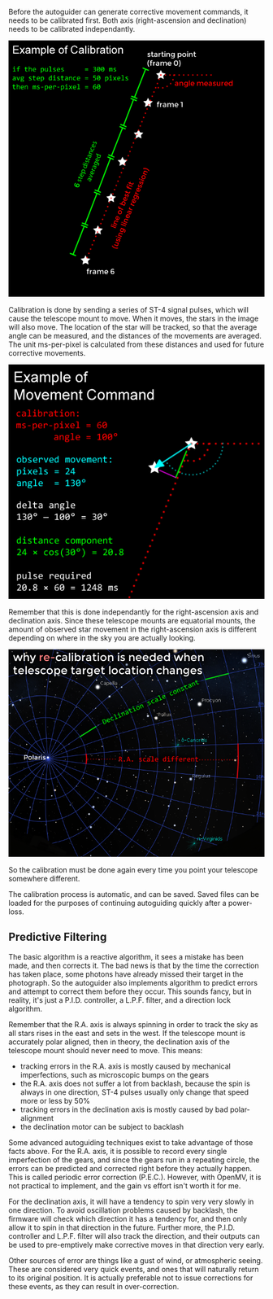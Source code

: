 Before the autoguider can generate corrective movement commands, it needs to be calibrated first. Both axis (right-ascension and declination) needs to be calibrated independantly.

![](img/autoguider_eg_calib.png)

Calibration is done by sending a series of ST-4 signal pulses, which will cause the telescope mount to move. When it moves, the stars in the image will also move. The location of the star will be tracked, so that the average angle can be measured, and the distances of the movements are averaged. The unit ms-per-pixel is calculated from these distances and used for future corrective movements.

![](img/autoguider_eg_move.png)

Remember that this is done independantly for the right-ascension axis and declination axis. Since these telescope mounts are equatorial mounts, the amount of observed star movement in the right-ascension axis is different depending on where in the sky you are actually looking.

![](img/autoguider_whyrecalib.png)

So the calibration must be done again every time you point your telescope somewhere different.

The calibration process is automatic, and can be saved. Saved files can be loaded for the purposes of continuing autoguiding quickly after a power-loss.

## Predictive Filtering

The basic algorithm is a reactive algorithm, it sees a mistake has been made, and then corrects it. The bad news is that by the time the correction has taken place, some photons have already missed their target in the photograph. So
the autoguider also implements algorithm to predict errors and attempt to correct them before they occur. This sounds fancy, but in reality, it's just a P.I.D. controller, a L.P.F. filter, and a direction lock algorithm.

Remember that the R.A. axis is always spinning in order to track the sky as all stars rises in the east and sets in the west. If the telescope mount is accurately polar aligned, then in theory, the declination axis of the telescope mount should never need to move. This means:

 * tracking errors in the R.A. axis is mostly caused by mechanical imperfections, such as microscopic bumps on the gears
 * the R.A. axis does not suffer a lot from backlash, because the spin is always in one direction, ST-4 pulses usually only change that speed more or less by 50%
 * tracking errors in the declination axis is mostly caused by bad polar-alignment
 * the declination motor can be subject to backlash

Some advanced autoguiding techniques exist to take advantage of those facts above. For the R.A. axis, it is possible to record every single imperfection of the gears, and since the gears run in a repeating circle, the errors can be predicted and corrected right before they actually happen. This is called periodic error correction (P.E.C.). However, with OpenMV, it is not practical to implement, and the gain vs effort isn't worth it for me.

For the declination axis, it will have a tendency to spin very very slowly in one direction. To avoid oscillation problems caused by backlash, the firmware will check which direction it has a tendency for, and then only allow it to spin in that direction in the future. Further more, the P.I.D. controller and L.P.F. filter will also track the direction, and their outputs can be used to pre-emptively make corrective moves in that direction very early.

Other sources of error are things like a gust of wind, or atmospheric seeing. These are considered very quick events, and ones that will naturally return to its original position. It is actually preferable not to issue corrections for these events, as they can result in over-correction.
